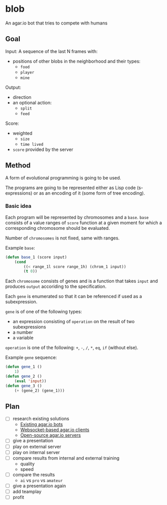 # blob
An agar.io bot that tries to compete with humans

## Goal

Input: A sequence of the last N frames with:
- positions of other blobs in the neighborhood and their types:
  - `food`
  - `player`
  - `mine`

Output:
- direction
- an optional action:
  - `split`
  - `feed`

Score:
 - weighted
    - `size`
    - `time lived`
 - `score` provided by the server

## Method

A form of evolutional programming is going to be used.

The programs are going to be represented either as Lisp code (s-expressions)
or as an encoding of it (some form of tree encoding).

### Basic idea

Each program will be represented by chromosomes and a `base`.
`base` consists of a value ranges of `score` function at a given moment
for which a corresponding chromosome should be evaluated.

Number of `chromosomes` is not fixed, same with ranges.

Example `base`:

```lisp
(defun base_1 (score input)
    (cond
        ((< range_1l score range_1h) (chrom_1 input))
        (t 0))
```

Each `chromosome` consists of genes and is a function that takes `input`
and produces `output` accoriding to the specification.

Each `gene` is enumerated so that it can be referenced if used as a subexpression.

`gene` is of one of the following types:
 - an expression consisting of `operation` on the result of two subexpressions
 - a number
 - a variable

`operation` is one of the following: `+`, `-`, `/`, `*`, `eq`, `if` (without else).

Example `gene` sequence:

```lisp
(defun gene_1 ()
    1)
(defun gene_2 ()
    (eval 'input))
(defun gene_3 ()
    (+ (gene_2) (gene_1)))
```

## Plan

  - [ ] research existing solutions
	- [Existing agar.io bots](existing-solutions.md#existing-agario-bots)
	- [Websocket-based agar.io clients](existing-solutions.md#websocket-based-agario-clients)
	- [Open-source agar.io servers](existing-solutions.md#open-source-agario-servers)
  - [ ] give a presentation
  - [ ] play on external server
  - [ ] play on internal server
  - [ ] compare results from internal and external training
	- quality
	- speed
  - [ ] compare the results
	- `ai` vs `pro` vs `amateur`
  - [ ] give a presentation again
  - [ ] add teamplay
  - [ ] profit

